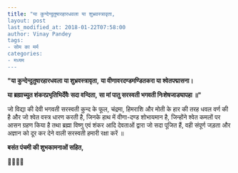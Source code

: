 ```yaml
---
title: "या कुन्देन्दुतुषारहारधवला या शुभ्रवस्त्रावृता,
layout: post
last_modified_at: 2018-01-22T07:58:00
author: Vinay Pandey
tags:
- सोम का मर्म
categories:
- मध्यम
---
```

**"या कुन्देन्दुतुषारहारधवला या शुभ्रवस्त्रावृता,**
**या वीणावरदण्डमण्डितकरा या श्वेतपद्मासना।**

**या ब्रह्माच्युत शंकरप्रभृतिभिर्देवैः सदा वन्दिता,**
**सा मां पातु सरस्वती भगवती निःशेषजाड्यापहा ॥"**

जो विद्या की देवी भगवती सरस्वती कुन्द के फूल, चंद्रमा, हिमराशि और मोती के हार की तरह धवल वर्ण की है और जो श्वेत वस्त्र धारण करती है, जिनके हाथ में वीणा-दण्ड शोभायमान है, जिन्होंने श्वेत कमलों पर आसन ग्रहण किया है तथा ब्रह्मा विष्णु एवं शंकर आदि देवताओं द्वारा जो सदा पूजित हैं, वही संपूर्ण जड़ता और अज्ञान को दूर कर देने वाली सरस्वती हमारी रक्षा करें ॥

**बसंत पंचमी की शुभकामनाओं सहित,**

🙏🌷🌷🙏



